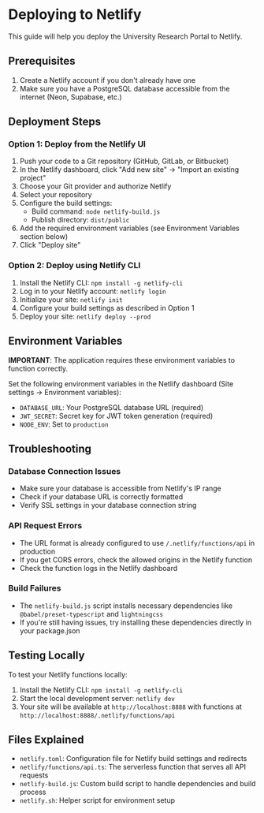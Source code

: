 # Deploying to Netlify

This guide will help you deploy the University Research Portal to Netlify.

## Prerequisites

1. Create a Netlify account if you don't already have one
2. Make sure you have a PostgreSQL database accessible from the internet (Neon, Supabase, etc.)

## Deployment Steps

### Option 1: Deploy from the Netlify UI

1. Push your code to a Git repository (GitHub, GitLab, or Bitbucket)
2. In the Netlify dashboard, click "Add new site" → "Import an existing project"
3. Choose your Git provider and authorize Netlify
4. Select your repository
5. Configure the build settings:
   - Build command: `node netlify-build.js`
   - Publish directory: `dist/public`
6. Add the required environment variables (see Environment Variables section below)
7. Click "Deploy site"

### Option 2: Deploy using Netlify CLI

1. Install the Netlify CLI: `npm install -g netlify-cli`
2. Log in to your Netlify account: `netlify login`
3. Initialize your site: `netlify init`
4. Configure your build settings as described in Option 1
5. Deploy your site: `netlify deploy --prod`

## Environment Variables

**IMPORTANT**: The application requires these environment variables to function correctly.

Set the following environment variables in the Netlify dashboard (Site settings → Environment variables):

- `DATABASE_URL`: Your PostgreSQL database URL (required)
- `JWT_SECRET`: Secret key for JWT token generation (required)
- `NODE_ENV`: Set to `production`

## Troubleshooting

### Database Connection Issues

- Make sure your database is accessible from Netlify's IP range
- Check if your database URL is correctly formatted
- Verify SSL settings in your database connection string

### API Request Errors

- The URL format is already configured to use `/.netlify/functions/api` in production
- If you get CORS errors, check the allowed origins in the Netlify function
- Check the function logs in the Netlify dashboard

### Build Failures

- The `netlify-build.js` script installs necessary dependencies like `@babel/preset-typescript` and `lightningcss`
- If you're still having issues, try installing these dependencies directly in your package.json

## Testing Locally

To test your Netlify functions locally:

1. Install the Netlify CLI: `npm install -g netlify-cli`
2. Start the local development server: `netlify dev`
3. Your site will be available at `http://localhost:8888` with functions at `http://localhost:8888/.netlify/functions/api`

## Files Explained

- `netlify.toml`: Configuration file for Netlify build settings and redirects
- `netlify/functions/api.ts`: The serverless function that serves all API requests
- `netlify-build.js`: Custom build script to handle dependencies and build process
- `netlify.sh`: Helper script for environment setup